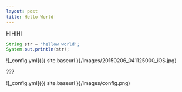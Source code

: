 ```yaml
---
layout: post
title: Hello World
---
```


HIHIHI
```java
String str = "hellow world';
System.out.println(str);
```
![_config.yml]({{ site.baseurl }}/images/20150206_041125000_iOS.jpg)

???


![_config.yml]({{ site.baseurl }}/images/config.png)
